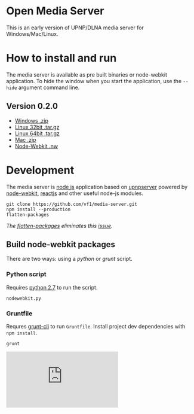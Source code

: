 Open Media Server
=================
This is an early version of UPNP/DLNA media server for Windows/Mac/Linux.


How to install and run
======================
The media server is available as pre built binaries or node-webkit application. To hide the window when you start the application, use the ```--hide``` argument command line.

Version 0.2.0
-------------

* [Windows .zip](https://github.com/vf1/media-server/releases/download/v0.2.0/open-media-server-0.2.0-win-x86.zip)
* [Linux 32bit .tar.gz](https://github.com/vf1/media-server/releases/download/v0.2.0/open-media-server-0.2.0-linux-ia32.tar.gz)
* [Linux 64bit .tar.gz](https://github.com/vf1/media-server/releases/download/v0.2.0/open-media-server-0.2.0-linux-x64.tar.gz)
* [Mac .zip](https://github.com/vf1/media-server/releases/download/v0.2.0/open-media-server-0.2.0-osx-ia32.zip)
* [Node-Webkit .nw](https://github.com/vf1/media-server/releases/download/v0.2.0/open-media-server-0.2.0.nw)


Development
===========
The media server is [node js](http://nodejs.org/) application based on [upnpserver](https://github.com/oeuillot/upnpserver) powered by [node-webkit](https://github.com/rogerwang/node-webkit), [reactjs](http://reactjs.org) and other useful node-js modules.

    git clone https://github.com/vf1/media-server.git
    npm install --production
    flatten-packages

*The [flatten-packages](https://github.com/arifsetiawan/flatten) eliminates this [issue](http://stackoverflow.com/questions/13318364/how-to-deploy-node-js-application-with-deep-node-modules-structure-on-windows).*

Build node-webkit packages
--------------------------

There are two ways: using a *python* or *grunt* script.

### Python script

Requires [python 2.7](http://www.python.org/) to run the script.

    nodewebkit.py

### Gruntfile

Requres [grunt-cli](http://gruntjs.com/getting-started) to run ```Gruntfile```. Install project dev dependencies with ```npm install```.

    grunt

[![Analytics](https://ga-beacon.appspot.com/UA-8013035-4/media-server/README.md)](https://github.com/igrigorik/ga-beacon)
